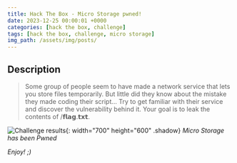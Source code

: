 ```yaml
---
title: Hack The Box - Micro Storage pwned!
date: 2023-12-25 00:00:01 +0000
categories: [hack the box, challenge]
tags: [hack the box, challenge, micro storage]
img_path: /assets/img/posts/
---
```


## Description

> Some group of people seem to have made a network service that lets you store files temporarily. But little did they know about the mistake they made coding their script... Try to get familiar with their service and discover the vulnerability behind it. Your goal is to leak the contents of /𝗳𝗹𝗮𝗴.𝘁𝘅𝘁.

![Challenge results](htb-micro-storage-owned.png){: width="700" height="600" .shadow}
_Micro Storage has been Pwned_

_Enjoy! ;)_
